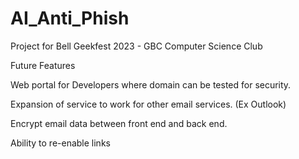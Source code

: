 # AI_Anti_Phish
Project for Bell Geekfest 2023 - GBC Computer Science Club

Future Features

Web portal for Developers where domain can be tested for security.

Expansion of service to work for other email services. (Ex Outlook)

Encrypt email data between front end and back end.

Ability to re-enable links
